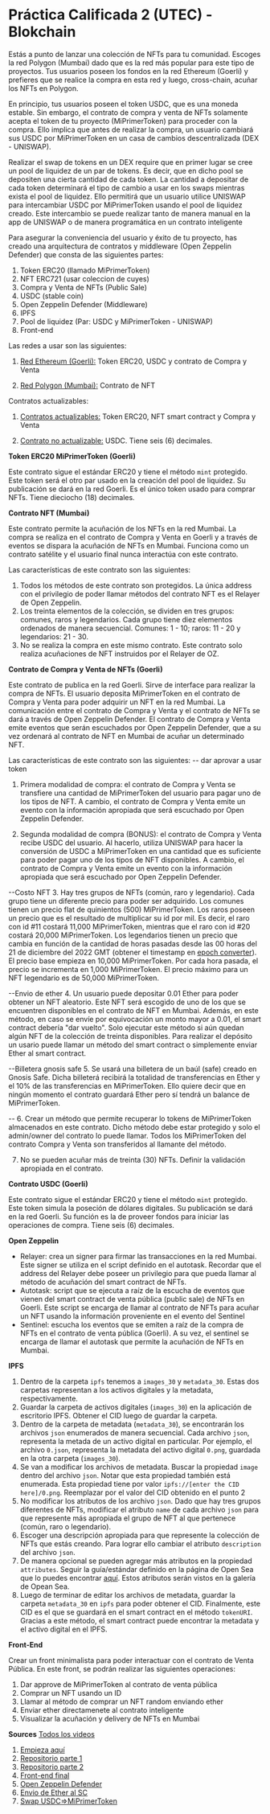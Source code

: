 # Práctica Calificada 2 (UTEC) - Blokchain

Estás a punto de lanzar una colección de NFTs para tu comunidad. Escoges la red Polygon (Mumbai) dado que es la red más popular para este tipo de proyectos. Tus usuarios poseen los fondos en la red Ethereum (Goerli) y prefieres que se realice la compra en esta red y luego, cross-chain, acuñar los NFTs en Polygon.

En principio, tus usuarios poseen el token USDC, que es una moneda estable. Sin embargo, el contrato de compra y venta de NFTs solamente acepta el token de tu proyecto (MiPrimerToken) para proceder con la compra. Ello implica que antes de realizar la compra, un usuario cambiará sus USDC por MiPrimerToken en un casa de cambios descentralizada (DEX - UNISWAP).

Realizar el swap de tokens en un DEX require que en primer lugar se cree un pool de liquidez de un par de tokens. Es decir, que en dicho pool se depositen una cierta cantidad de cada token. La cantidad a depositar de cada token determinará el tipo de cambio a usar en los swaps mientras exista el pool de liquidez. Ello permitirá que un usuario utilice UNISWAP para intercambiar USDC por MiPrimerToken usando el pool de liquidez creado. Este intercambio se puede realizar tanto de manera manual en la app de UNISWAP o de manera programática en un contrato inteligente

Para asegurar la conveniencia del usuario y éxito de tu proyecto, has creado una arquitectura de contratos y middleware (Open Zeppelin Defender) que consta de las siguientes partes:

1. Token ERC20 (llamado MiPrimerToken)
2. NFT ERC721 (usar coleccion de cuyes)
3. Compra y Venta de NFTs (Public Sale)
4. USDC (stable coin)
5. Open Zeppelin Defender (Middleware)
6. IPFS
7. Pool de liquidez (Par: USDC y MiPrimerToken - UNISWAP)
8. Front-end

Las redes a usar son las siguientes:

1. <u>Red Ethereum (Goerli):</u> Token ERC20, USDC y contrato de Compra y Venta

2. <u>Red Polygon (Mumbai):</u> Contrato de NFT

Contratos actualizables:

1. <u>Contratos actualizables:</u> Token ERC20, NFT smart contract y Compra y Venta

2. <u>Contrato no actualizable:</u> USDC. Tiene seis (6) decimales.

**Token ERC20 MiPrimerToken (Goerli)**

Este contrato sigue el estándar ERC20 y tiene el método `mint` protegido. Este token será el otro par usado en la creación del pool de liquidez. Su publicación se dará en la red Goerli. Es el único token usado para comprar NFTs. Tiene dieciocho (18) decimales.

**Contrato NFT (Mumbai)**

Este contrato permite la acuñación de los NFTs en la red Mumbai. La compra se realiza en el contrato de Compra y Venta en Goerli y a través de eventos se dispara la acuñación de NFTs en Mumbai. Funciona como un contrato satélite y el usuario final nunca interactúa con este contrato.

Las características de este contrato son las siguientes:

1. Todos los métodos de este contrato son protegidos. La única address con el privilegio de poder llamar métodos del contrato NFT es el Relayer de Open Zeppelin.
2. Los treinta elementos de la colección, se dividen en tres grupos: comunes, raros y legendarios. Cada grupo tiene diez elementos ordenados de manera secuencial. Comunes: 1 - 10; raros: 11 - 20 y legendarios: 21 - 30.
3. No se realiza la compra en este mismo contrato. Este contrato solo realiza acuñaciones de NFT instruidos por el Relayer de OZ.

**Contrato de Compra y Venta de NFTs (Goerli)**

Este contrato de publica en la red Goerli. Sirve de interface para realizar la compra de NFTs. El usuario deposita MiPrimerToken en el contrato de Compra y Venta para poder adquirir un NFT en la red Mumbai. La comunicación entre el contrato de Compra y Venta y el contrato de NFTs se dará a través de Open Zeppelin Defender. El contrato de Compra y Venta emite eventos que serán escuchados por Open Zeppelin Defender, que a su vez ordenará al contrato de NFT en Mumbai de acuñar un determinado NFT.

Las características de este contrato son las siguientes:
-- dar aprovar a usar token
1. Primera modalidad de compra: el contrato de Compra y Venta se transfiere una cantidad de MiPrimerToken del usuario para pagar uno de los tipos de NFT. A cambio, el contrato de Compra y Venta emite un evento con la información apropiada que será escuchado por Open Zeppelin Defender.

2. Segunda modalidad de compra (BONUS): el contrato de Compra y Venta recibe USDC del usuario. Al hacerlo, utiliza UNISWAP para hacer la conversión de USDC a MiPrimerToken en una cantidad que es suficiente para poder pagar uno de los tipos de NFT disponibles. A cambio, el contrato de Compra y Venta emite un evento con la información apropiada que será escuchado por Open Zeppelin Defender.

--Costo NFT
3. Hay tres grupos de NFTs (común, raro y legendario). Cada grupo tiene un diferente precio para poder ser adquirido. Los comunes tienen un precio flat de quinientos (500) MiPrimerToken. Los raros poseen un precio que es el resultado de multiplicar su id por mil. Es decir, el raro con id #11 costará 11,000 MiPrimerToken, mientras que el raro con id #20 costará 20,000 MiPrimerToken. Los legendarios tienen un precio que cambia en función de la cantidad de horas pasadas desde las 00 horas del 21 de diciembre del 2022 GMT (obtener el timestamp en [epoch converter](https://www.epochconverter.com/)). El precio base empieza en 10,000 MiPrimerToken. Por cada hora pasada, el precio se incrementa en 1,000 MiPrimerToken. El precio máximo para un NFT legendario es de 50,000 MiPrimerToken.

--Envio de ether
4. Un usuario puede depositar 0.01 Ether para poder obtener un NFT aleatorio. Este NFT será escogido de uno de los que se encuentren disponibles en el contrato de NFT en Mumbai. Además, en este método, en caso se envíe por equivocación un monto mayor a 0.01, el smart contract debería "dar vuelto". Solo ejecutar este método si aún quedan algún NFT de la colección de treinta disponibles. Para realizar el depósito un usario puede llamar un método del smart contract o simplemente enviar Ether al smart contract.

--Billetera gnosis safe
5. Se usará una billetera de un baúl (safe) creado en Gnosis Safe. Dicha billeterá recibirá la totalidad de transferencias en Ether y el 10% de las transferencias en MiPrimerToken. Ello quiere decir que en ningún momento el contrato guardará Ether pero sí tendrá un balance de MiPrimerToken.

--
6. Crear un método que permite recuperar lo tokens de MiPrimerToken almacenados en este contrato. Dicho método debe estar protegido y solo el admin/owner del contrato lo puede llamar. Todos los MiPrimerToken del contrato Compra y Venta son transferidos al llamante del método.

7. No se pueden acuñar más de treinta (30) NFTs. Definir la validación apropiada en el contrato.

**Contrato USDC (Goerli)**

Este contrato sigue el estándar ERC20 y tiene el método `mint` protegido. Este token simula la poseción de dólares digitales. Su publicación se dará en la red Goerli. Su función es la de proveer fondos para iniciar las operaciones de compra. Tiene seis (6) decimales.

**Open Zeppelin**

- Relayer: crea un signer para firmar las transacciones en la red Mumbai. Este signer se utiliza en el script definido en el autotask. Recordar que el address del Relayer debe poseer un privilegio para que pueda llamar al método de acuñación del smart contract de NFTs.
- Autotask: script que se ejecuta a raíz de la escucha de eventos que vienen del smart contract de venta pública (public sale) de NFTs en Goerli. Este script se encarga de llamar al contrato de NFTs para acuñar un NFT usando la información proveniente en el evento del Sentinel
- Sentinel: escucha los eventos que se emiten a raíz de la compra de NFTs en el contrato de venta pública (Goerli). A su vez, el sentinel se encarga de llamar el autotask que permite la acuñación de NFTs en Mumbai.

**IPFS**

1. Dentro de la carpeta `ipfs` tenemos a `images_30` y `metadata_30`. Estas dos carpetas representan a los activos digitales y la metadata, respectivamente.
2. Guardar la carpeta de activos digitales (`images_30`) en la aplicación de escritorio IPFS. Obtener el CID luego de guardar la carpeta.
3. Dentro de la carpeta de metadata (`metadata_30`), se encontrarán los archivos `json` enumerados de manera secuencial. Cada archivo `json`, representa la metada de un activo digital en particular. Por ejemplo, el archivo `0.json`, representa la metadata del activo digital `0.png`, guardada en la otra carpeta (`images_30`).
4. Se van a modificar los archivos de metadata. Buscar la propiedad `image` dentro del archivo `json`. Notar que esta propiedad también está enumerada. Esta propiedad tiene por valor `ipfs://[enter the CID here]/0.png`. Reemplazar por el valor del CID obtenido en el punto 2
5. No modificar los atributos de los archivo `json`. Dado que hay tres grupos diferentes de NFTs, modificar el atributo `name` de cada archivo `json` para que represente más apropiada el grupo de NFT al que pertenece (común, raro o legendario).
6. Escoger una descripción apropiada para que represente la colección de NFTs que estás creando. Para lograr ello cambiar el atributo `description` del archivo `json`.
7. De manera opcional se pueden agregar más atributos en la propiedad `attributes`. Seguir la guía/estándar definido en la página de Open Sea que lo puedes encontrar [aquí](https://docs.opensea.io/docs/metadata-standards). Estos atributos serán vistos en la galería de Opean Sea.
8. Luego de terminar de editar los archivos de metadata, guardar la carpeta `metadata_30` en `ipfs` para poder obtener el CID. Finalmente, este CID es el que se guardará en el smart contract en el método `tokenURI`. Gracias a este método, el smart contract puede encontrar la metadata y el activo digital en el IPFS.

**Front-End**

Crear un front minimalista para poder interactuar con el contrato de Venta Pública. En este front, se podrán realizar las siguientes operaciones:

1. Dar approve de MiPrimerToken al contrato de venta pública
2. Comprar un NFT usando un ID
3. Llamar al método de comprar un NFT random enviando ether
4. Enviar ether directamenete al contrato inteligente
5. Visualizar la acuñación y delivery de NFTs en Mumbai

**Sources**
[Todos los videos](https://drive.google.com/drive/folders/19-Bl4YdkChTKdYBHe5zUG1SNG6cL0sn6?usp=share_link)

1. [Empieza aquí](https://drive.google.com/file/d/1hMwLreEmAu1y8nfGDEvBvjMBOIYNgxO2/view?usp=share_link)
2. [Repositorio parte 1](https://drive.google.com/file/d/11axRps6WBAAaXFRN3k7730F9eBTEIpAn/view?usp=share_link)
3. [Repositorio parte 2](https://drive.google.com/file/d/1etqz5SFuE-IGZxMvdV4R92-JnjMTBsQs/view?usp=share_link)
4. [Front-end final](https://drive.google.com/file/d/13QBkBr1XsdiE7h9F7MtkCq00TErA_mAA/view?usp=share_link)
5. [Open Zeppelin Defender](https://drive.google.com/file/d/1zy_fyBFYwEX8KKeIi_cJqtoYFYPGHfCs/view?usp=share_link)
6. [Envio de Ether al SC](https://drive.google.com/file/d/1eY1JowcTq7WbpJfHNF0Iiq5JFCGs63t9/view?usp=share_link)
7. [Swap USDC=>MiPrimerToken](https://drive.google.com/file/d/1VEa_ExK_oxvHc8Q34YRv_y6LobWRoJ1M/view?usp=share_link)
